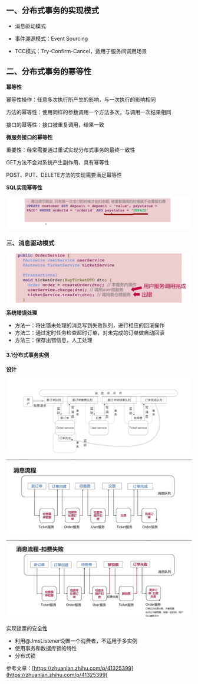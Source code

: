 ## 一、分布式事务的实现模式

- 消息驱动模式

- 事件溯源模式：Event Sourcing

- TCC模式：Try-Confirm-Cancel，适用于服务间调用场景

## 二、分布式事务的幂等性

**幂等性**

幂等性操作：任意多次执行所产生的影响，与一次执行的影响相同

方法的幂等性：使用同样的参数调用一个方法多次，与调用一次结果相同

接口的幂等性：接口被重复调用，结果一致

**微服务接口的幂等性**

重要性：经常需要通过重试实现分布式事务的最终一致性

GET方法不会对系统产生副作用、具有幂等性

POST、PUT、DELETE方法的实现需要满足幂等性

**SQL实现幂等性**

![1](img\1.png)

### 三、消息驱动模式

![2](img\2.png)

**系统错误处理**

- 方法一：将出错未处理的消息写到失败队列，进行相应的回滚操作
- 方法二：通过定时任务检查超时订单，对未完成的订单做自动回滚
- 方法三：保存出错信息，人工处理

#### 3.1分布式事务实例

**设计**

![3](img\3.png)

![4](img\4.png)

![5](img\5.png)

实现锁票的安全性

- 利用@JmsListener设置一个消费者，不适用于多实例
- 使用事务和数据库锁的特性
- 分布式锁

参考文章：[https://zhuanlan.zhihu.com/p/41325399](https://zhuanlan.zhihu.com/p/41325399)